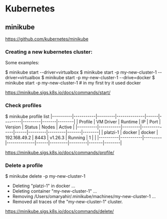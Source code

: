 
# Kubernetes

## minikube

https://github.com/kubernetes/minikube

### Creating a new kubernetes cluster:

Some examples:

$ minikube start --driver=virtualbox
$ minikube start -p my-new-cluster-1 --driver=virtualbox
$ minikube start -p my-new-cluster-1 --drive=docker 
$ minikube start -p my-new-cluster-1 # in my first try it used docker

https://minikube.sigs.k8s.io/docs/commands/start/


### Check profiles

$ minikube profile list
|----------|-----------|---------|--------------|------|---------|---------|-------|--------|
| Profile  | VM Driver | Runtime |      IP      | Port | Version | Status  | Nodes | Active |
|----------|-----------|---------|--------------|------|---------|---------|-------|--------|
| platzi-1 | docker    | docker  | 192.168.49.2 | 8443 | v1.26.3 | Running |     1 |        |
|----------|-----------|---------|--------------|------|---------|---------|-------|--------|

https://minikube.sigs.k8s.io/docs/commands/profile/


### Delete a profile

$ minikube delete -p my-new-cluster-1
- Deleting "platzi-1" in docker ...
- Deleting container "my-new-cluster-1" ...
- Removing /Users/omaryahir/.minikube/machines/my-new-cluster-1 ...
- Removed all traces of the "my-new-cluster-1" cluster.

https://minikube.sigs.k8s.io/docs/commands/delete/





